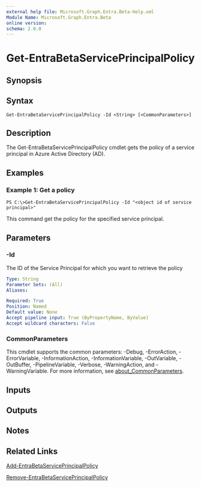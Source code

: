 ```yaml
---
external help file: Microsoft.Graph.Entra.Beta-Help.xml
Module Name: Microsoft.Graph.Entra.Beta
online version:
schema: 2.0.0
---
```


# Get-EntraBetaServicePrincipalPolicy

## Synopsis

## Syntax

```
Get-EntraBetaServicePrincipalPolicy -Id <String> [<CommonParameters>]
```

## Description
The Get-EntraBetaServicePrincipalPolicy cmdlet gets the policy of a service principal in Azure Active Directory (AD).

## Examples

### Example 1: Get a policy
```
PS C:\>Get-EntraBetaServicePrincipalPolicy -Id "<object id of service principal>"
```

This command get the policy for the specified service principal.

## Parameters



### -Id
The ID of the Service Principal for which you want to retrieve the policy

```yaml
Type: String
Parameter Sets: (All)
Aliases:

Required: True
Position: Named
Default value: None
Accept pipeline input: True (ByPropertyName, ByValue)
Accept wildcard characters: False
```

### CommonParameters
This cmdlet supports the common parameters: -Debug, -ErrorAction, -ErrorVariable, -InformationAction, -InformationVariable, -OutVariable, -OutBuffer, -PipelineVariable, -Verbose, -WarningAction, and -WarningVariable. For more information, see [about_CommonParameters](https://go.microsoft.com/fwlink/?LinkID=113216).

## Inputs

## Outputs

## Notes

## Related Links

[Add-EntraBetaServicePrincipalPolicy]()

[Remove-EntraBetaServicePrincipalPolicy]()

